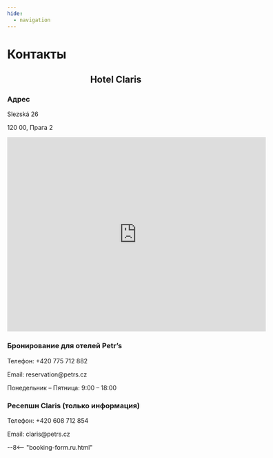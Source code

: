 ```yaml
---
hide:
  - navigation
---
```


# **Контакты**

<h2 style="text-align: center; font-weight: bold;">Hotel Claris</h2>

### **Адрес**
<div class="info-text">
<p>Slezská 26</p>
<p>120 00, Прага 2</p>
</div>

<div style="text-align: center;">
<iframe src="https://www.google.com/maps/embed?pb=!1m14!1m8!1m3!1d1280.268556646699!2d14.442134033065795!3d50.076229937756565!3m2!1i1024!2i768!4f13.1!3m3!1m2!1s0x470b948502bf1527%3A0x3658327a1e32ff9c!2sHotel%20Claris!5e0!3m2!1scs!2sus!4v1748881100821!5m2!1scs!2sus" width="600" height="450" style="border:0;" allowfullscreen="" loading="lazy" referrerpolicy="no-referrer-when-downgrade"></iframe>
</div>

### **Бронирование для отелей Petr’s**

<div class="info-text">
<p>Телефон: +420 775 712 882</p>
<p>Email: reservation@petrs.cz</p>
<p>Понедельник – Пятница:  9:00 – 18:00</p>
</div>

### **Ресепшн Claris (только информация)**
<div class="info-text">
<p>Телефон: +420 608 712 854</p>
<p>Email: claris@petrs.cz</p>
</div>

--8<-- "booking-form.ru.html"